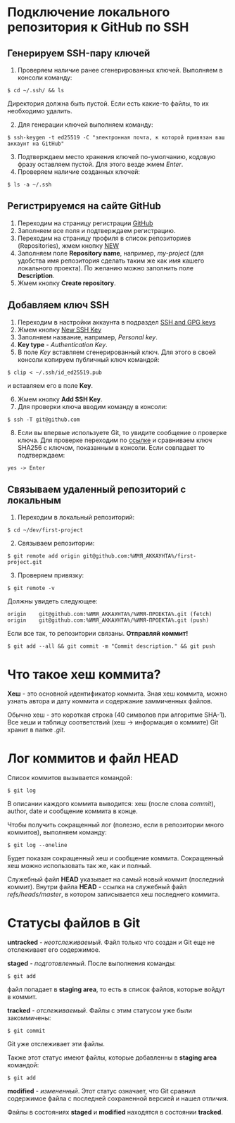 # Подключение локального репозитория к GitHub по SSH

## Генерируем SSH-пару ключей

1. Проверяем наличие ранее сгенерированных ключей. Выполняем в консоли команду:
```
$ cd ~/.ssh/ && ls
```
Директория должна быть пустой. Если есть какие-то файлы, то их необходимо удалить.

2. Для генерации ключей выполняем команду:
```
$ ssh-keygen -t ed25519 -C "электронная почта, к которой привязан ваш аккаунт на GitHub"
``` 
3. Подтверждаем место хранения ключей по-умолчанию, кодовую фразу оставляем пустой. Для этого везде жмем *Enter*.
4. Проверяем наличие созданных ключей:
```
$ ls -a ~/.ssh
```

## Регистрируемся на сайте GitHub
1. Переходим на страницу регистрации [GitHub](https://github.com/signup)
2. Заполняем все поля и подтверждаем регистрацию.
3. Переходим на страницу профиля в список репозиториев (Repositories), жмем кнопку [NEW](https://github.com/new)
4. Заполняем поле **Repository name**, например, *my-project* (для удобства имя репозитория сделать таким же как имя кашего локального проекта). По желанию можно заполнить поле **Description**.
5. Жмем кнопку **Create repository**.

## Добавляем ключ SSH
1. Переходим в настройки аккаунта в подраздел [SSH and GPG keys](https://github.com/settings/keys)
2. Жмем кнопку [New SSH Key](https://github.com/settings/ssh/new)
3. Заполняем название, например, *Personal key*.
4. **Key type** - *Authentication Key*.
5. В поле *Key* вставляем сгенерированный ключ. Для этого в своей консоли копируем публичный ключ командой:
```
$ clip < ~/.ssh/id_ed25519.pub 
```
и вставляем его в поле **Key**.

6. Жмем кнопку **Add SSH Key**.
7. Для проверки ключа вводим команду в консоли:
```
$ ssh -T git@github.com
```
8. Если вы впервые используете Git, то увидите сообщение о проверке ключа. Для проверке переходим по [ссылке](https://docs.github.com/en/authentication/keeping-your-account-and-data-secure/githubs-ssh-key-fingerprints) и сравниваем ключ SHA256 с ключом, показанным в консоли. Если совпадает то подтверждаем:
```
yes -> Enter
```

## Связываем удаленный репозиторий с локальным
1. Переходим в локальный репозиторий:
```
$ cd ~/dev/first-project
```
2. Связываем репозитории:
```
$ git remote add origin git@github.com:%ИМЯ_АККАУНТА%/first-project.git 
```
3. Проверяем привязку:
```
$ git remote -v
```
Должны увидеть следующее:
```
origin    git@github.com:%ИМЯ_АККАУНТА%/%ИМЯ-ПРОЕКТА%.git (fetch)
origin    git@github.com:%ИМЯ_АККАУНТА%/%ИМЯ-ПРОЕКТА%.git (push)
```
Если все так, то репозитории связаны. **Отправляй коммит!**
```
$ git add --all && git commit -m "Commit description." && git push
```

# Что такое хеш коммита?
**Хеш** - это основной идентификатор коммита. Зная хеш коммита, можно узнать автора и дату коммита и содержание заммиченных файлов.

Обычно хеш - это короткая строка (40 символов при алгоритме SHA-1). Все хеши и таблицу соответствий (хеш -> информация о коммите) Git хранит в папке *.git*.

# Лог коммитов и файл HEAD
Список коммитов вызывается командой:
```
$ git log
```
В описании каждого коммита выводится: хеш (после слова *commit*), author, date и сообщение коммита в конце.

Чтобы получить сокращенный лог (полезно, если в репозитории много коммитов), выполняем команду:
```
$ git log --oneline
```
Будет показан сокращенный хеш и сообщение коммита. Сокращенный хеш можно использовать так же, как и полный.

Служебный файл **HEAD** указывает на самый новый коммит (последний коммит). Внутри файла **HEAD** - ссылка на служебный файл *refs/heads/master*, в котором записывается хеш последнего коммита.

# Статусы файлов в Git
**untracked** - *неотслеживаемый*. Файл только что создан и Git еще не отслеживает его содержимое.

**staged** - *подготовленный*. После выполнения команды:
```
$ git add
```
файл попадает в **staging area**, то есть в список файлов, которые войдут в коммит.

**tracked** - *отслеживаемый*. Файлы с этим статусом уже были закоммичены:
```
$ git commit
```
Git уже отслеживает эти файлы.

Также этот статус имеют файлы, которые добавленны в **staging area** командой:
```
$ git add
```
**modified** - *измененный*. Этот статус означает, что Git сравнил содержимое файла с последней сохраненной версией и нашел отличия.

Файлы в состояниях **staged** и **modified** находятся в состоянии **tracked**.